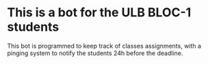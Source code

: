 # This is a bot for the ULB BLOC-1 students

This bot is programmed to keep track of classes assignments, with a pinging system to notify the students 24h before the deadline.